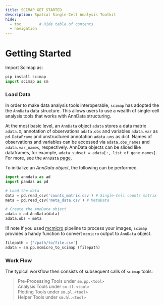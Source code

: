 ```yaml
---
title: SCIMAP GET STARTED
description: Spatial Single-Cell Analysis Toolkit
hide:
  - toc        # Hide table of contents
  - navigation
---
```


# Getting Started

Import Scimap as:

```python
pip install scimap
import scimap as sm
```

### Load Data

In order to make data analysis tools interoperable, `scimap` has adopted the the `AnnData` data structure. This allows users to use a wealth of single-cell analysis tools that works with AnnData structuring.

At the most basic level, an `AnnData` object `adata` stores a data matrix `adata.X`, annotation of observations `adata.obs` and variables `adata.var` as `pd.DataFrame` and unstructured annotation `adata.uns` as dict. Names of observations and variables can be accessed via `adata.obs_names` and `adata.var_names`, respectively. AnnData objects can be sliced like dataframes, for example, `adata_subset = adata[:, list_of_gene_names]`. For more, see the `AnnData` [page](https://anndata.readthedocs.io/en/stable/anndata.AnnData.html#anndata.AnnData).

To initialize an *AnnData object*, the following can be performed.

```python
import anndata as ad
import pandas as pd

# Load the data
data = pd.read_csv('counts_matrix.csv') # Single-Cell counts matrix
meta = pd.read_csv('meta_data.csv') # MetaData

# Create the AnnData object
adata = ad.AnnData(data)
adata.obs = meta
```

!!! note
    If you used [mcmicro](https://github.com/labsyspharm/mcmicro-nf) pipeline to process your images, `scimap` provides a handy function to convert `mcmicro` output to `AnnData` object.


``` python
filepath = ['/path/to/file.csv']
adata = sm.pp.mcmicro_to_scimap (filepath)

```

### Work Flow

The typical workflow then consists of subsequent calls of `scimap` tools:

> Pre-Processing Tools under `sm.pp.<tool>`  
> Analysis Tools under `sm.tl.<tool>`  
> Plotting Tools under `sm.pl.<tool>`  
> Helper Tools under `sm.hl.<tool>`  
